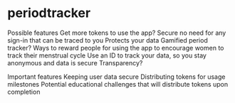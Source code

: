 # periodtracker

Possible features
Get more tokens to use the app? 
Secure no need for any sign-in that can be traced to you
Protects your data 
Gamified period tracker? Ways to reward people for using the app to encourage women to track their menstrual cycle
Use an ID to track your data, so you stay anonymous and data is secure
Transparency?

Important features
Keeping user data secure
Distributing tokens for usage milestones
Potential educational challenges that will distribute tokens upon completion 

